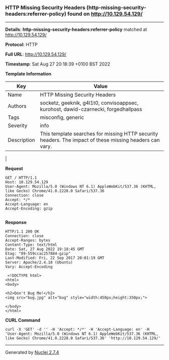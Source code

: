 ### HTTP Missing Security Headers (http-missing-security-headers:referrer-policy) found on http://10.129.54.129/
---
**Details**: **http-missing-security-headers:referrer-policy**  matched at http://10.129.54.129/

**Protocol**: HTTP

**Full URL**: http://10.129.54.129/

**Timestamp**: Sat Aug 27 20:18:39 +0100 BST 2022

**Template Information**

| Key | Value |
|---|---|
| Name | HTTP Missing Security Headers |
| Authors | socketz, geeknik, g4l1t0, convisoappsec, kurohost, dawid-czarnecki, forgedhallpass |
| Tags | misconfig, generic |
| Severity | info |
| Description | This template searches for missing HTTP security headers. The impact of these missing headers can vary.
 |

**Request**
```http
GET / HTTP/1.1
Host: 10.129.54.129
User-Agent: Mozilla/5.0 (Windows NT 6.1) AppleWebKit/537.36 (KHTML, like Gecko) Chrome/41.0.2228.0 Safari/537.36
Connection: close
Accept: */*
Accept-Language: en
Accept-Encoding: gzip


```

**Response**
```http
HTTP/1.1 200 OK
Connection: close
Accept-Ranges: bytes
Content-Type: text/html
Date: Sat, 27 Aug 2022 19:18:45 GMT
Etag: "89-559ccac257884-gzip"
Last-Modified: Fri, 22 Sep 2017 20:01:19 GMT
Server: Apache/2.4.18 (Ubuntu)
Vary: Accept-Encoding

 <!DOCTYPE html>
<html>
<body>

<h2>Don't Bug Me!</h2>
<img src="bug.jpg" alt="bug" style="width:450px;height:350px;">

</body>
</html> 

```


**CURL Command**
```
curl -X 'GET' -d '' -H 'Accept: */*' -H 'Accept-Language: en' -H 'User-Agent: Mozilla/5.0 (Windows NT 6.1) AppleWebKit/537.36 (KHTML, like Gecko) Chrome/41.0.2228.0 Safari/537.36' 'http://10.129.54.129/'
```
---
Generated by [Nuclei 2.7.4](https://github.com/projectdiscovery/nuclei)